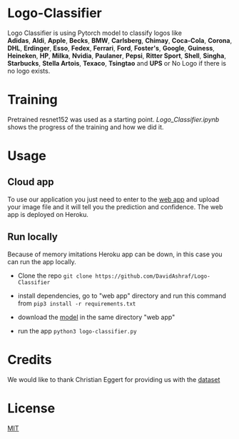 # Logo-Classifier
Logo Classifier is using Pytorch model to classify logos like  
**Adidas**, **Aldi**, **Apple**, **Becks**, **BMW**, **Carlsberg**, **Chimay**, **Coca-Cola**, **Corona**, **DHL**, **Erdinger**, **Esso**, **Fedex**, **Ferrari**, **Ford**, **Foster's**, **Google**, **Guiness**, **Heineken**, **HP**, **Milka**, **Nvidia**, **Paulaner**, **Pepsi**, **Ritter Sport**, **Shell**, **Singha**, **Starbucks**, **Stella Artois**, **Texaco**, **Tsingtao** and **UPS** or No Logo if there is no logo exists.

# Training
Pretrained resnet152 was used as a starting point.
*Logo_Classifier.ipynb* shows the progress of the training and how we did it.

# Usage

## Cloud app
To use our application you just need to enter to the [web app](https://logo-classifier.herokuapp.com/) and upload your image file and it will tell you the prediction and confidence.
The web app is deployed on Heroku.

## Run locally
Because of memory imitations Heroku app can be down, in this case you can run the app locally.

- Clone the repo
`git clone https://github.com/DavidAshraf/Logo-Classifier`

- install dependencies, go to "web app" directory and run this command from
`pip3 install -r requirements.txt`

- download the [model]() in the same directory "web app"

- run the app
`python3 logo-classifier.py`

# Credits
We would like to thank  Christian Eggert for providing us with the [dataset](http://www.multimedia-computing.de/flickrlogos/)
# License
[MIT](https://choosealicense.com/licenses/mit/)
